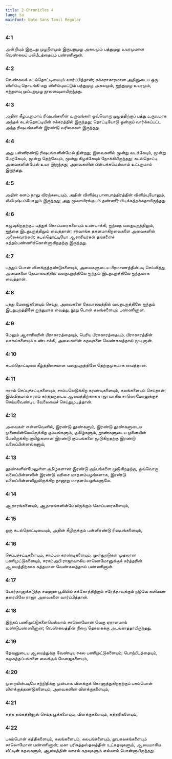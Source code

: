 ```yaml
---
title: 2-Chronicles 4
lang: ta
mainfont: Noto Sans Tamil Regular
---
```


###  4:1

அன்றியும் இருபது முழநீளமும் இருபதுமுழ அகலமும் பத்துமுழ உயரமுமான வெண்கலப் பலிபீடத்தையும் பண்ணினான்.

###  4:2

வெண்கலக் கடல்தொட்டியையும் வார்ப்பித்தான்; சக்கராகாரமான அதினுடைய ஒரு விளிம்பு தொடங்கி மறு விளிம்புமட்டும் பத்துமுழ அகலமும், ஐந்துமுழ உயரமும், சுற்றளவு முப்பதுமுழ நூலளவுமாயிருந்தது.

###  4:3

அதின் கீழ்ப்புறமாய் ரிஷபங்களின் உருவங்கள் ஒவ்வொரு முழத்திற்குப் பத்து உருவமாக அந்தக் கடல்தொட்டியின் சக்கரத்தில் இருந்தது; தொட்டியோடு ஒன்றாய் வார்க்கப்பட்ட அந்த ரிஷபங்களின் இரண்டு வரிசைகள் இருந்தது.

###  4:4

அது பன்னிரண்டு ரிஷபங்களின்மேல் நின்றது; இவைகளில் மூன்று வடக்கேயும், மூன்று மேற்கேயும், மூன்று தெற்கேயும், மூன்று கிழக்கேயும் நோக்கியிருந்தது; கடல்தொட்டி அவைகளின்மேல் உயர இருந்தது; அவைகளின் பின்பக்கமெல்லாம் உட்புறமாய் இருந்தது.

###  4:5

அதின் கனம் நாலு விரற்கடையும், அதின் விளிம்பு பானபாத்திரத்தின் விளிம்புபோலும், லீலிபுஷ்பம்போலும் இருந்தது; அது மூவாயிரங்குடம் தண்ணீர் பிடிக்கத்தக்கதாயிருந்தது.

###  4:6

கழுவுகிறதற்குப் பத்துக் கொப்பரைகளையும் உண்டாக்கி, ஐந்தை வலதுபுறத்திலும், ஐந்தை இடதுபுறத்திலும் வைத்தான்; சர்வாங்க தகனமாகிறவைகளை அவைகளில் அலைசுவார்கள்; கடல்தொட்டியோ ஆசாரியர்கள் தங்களைச் சுத்தம்பண்ணிக்கொள்ளுகிறதற்கு இருந்தது.

###  4:7

பத்துப் பொன் விளக்குத்தண்டுகளையும், அவைகளுடைய பிரமாணத்தின்படி செய்வித்து, அவைகளை தேவாலயத்தில் வலதுபுறத்திலே ஐந்தும் இடதுபுறத்திலே ஐந்துமாக வைத்தான்.

###  4:8

பத்து மேஜைகளையும் செய்து, அவைகளை தேவாலயத்தில் வலதுபுறத்திலே ஐந்தும் இடதுபுறத்திலே ஐந்துமாக வைத்து, நூறு பொன் கலங்களையும் பண்ணினான்.

###  4:9

மேலும் ஆசாரியரின் பிராகாரத்தையும், பெரிய பிராகாரத்தையும், பிராகாரத்தின் வாசல்களையும் உண்டாக்கி, அவைகளின் கதவுகளை வெண்கலத்தால் மூடினான்.

###  4:10

கடல்தொட்டியை கீழ்த்திசையான வலதுபுறத்திலே தெற்குமுகமாக வைத்தான்.

###  4:11

ஈராம் செப்புச்சட்டிகளையும், சாம்பலெடுக்கிற கரண்டிகளையும், கலங்களையும் செய்தான்; இவ்விதமாய் ஈராம் கர்த்தருடைய ஆலயத்திற்காக ராஜாவாகிய சாலொமோனுக்குச் செய்யவேண்டிய வேலையைச் செய்துமுடித்தான்.

###  4:12

அவைகள் என்னவெனில், இரண்டு தூண்களும், இரண்டு தூண்களுடைய முனையின்மேலிருக்கிற கும்பங்களும், குமிழ்களும், தூண்களுடைய முனையின் மேலிருக்கிற குமிழ்களான இரண்டு கும்பங்களை மூடுகிறதற்கு இரண்டு வலைப்பின்னல்களும்,

###  4:13

தூண்களின்மேலுள்ள குமிழ்களான இரண்டு கும்பங்களை மூடுகிறதற்கு, ஒவ்வொரு வலைப்பின்னலின் இரண்டு வரிசை மாதளம்பழங்களாக, இரண்டு வலைப்பின்னலிலுமிருக்கிற நானூறு மாதளம்பழங்களுமே.

###  4:14

ஆதாரங்களையும், ஆதாரங்களின்மேலிருக்கும் கொப்பரைகளையும்,

###  4:15

ஒரு கடல்தொட்டியையும், அதின் கீழிருக்கும் பன்னிரண்டு ரிஷபங்களையும்,

###  4:16

செப்புச்சட்டிகளையும், சாம்பல் கரண்டிகளையும், முள்துறடுகள் முதலான பணிமுட்டுகளையும், ஈராம்அபி ராஜாவாகிய சாலொமோனுக்குக் கர்த்தரின் ஆலயத்திற்காக சுத்தமான வெண்கலத்தால் பண்ணினான்.

###  4:17

யோர்தானுக்கடுத்த சமனான பூமியில் சுக்கோத்திற்கும் சரேத்தாவுக்கும் நடுவே களிமண் தரையிலே ராஜா அவைகளை வார்ப்பித்தான்.

###  4:18

இந்தப் பணிமுட்டுகளையெல்லாம் சாலொமோன் வெகு ஏராளமாய் உண்டுபண்ணினான்; வெண்கலத்தின் நிறை தொகைக்கு அடங்காததாயிருந்தது.

###  4:19

தேவனுடைய ஆலயத்துக்கு வேண்டிய சகல பணிமுட்டுகளையும்; பொற்பீடத்தையும், சமுகத்தப்பங்களை வைக்கும் மேஜைகளையும்,

###  4:20

முறையின்படியே சந்நிதிக்கு முன்பாக விளக்குக் கொளுத்துகிறதற்குப் பசும்பொன் விளக்குத்தண்டுகளையும், அவைகளின் விளக்குகளையும்,

###  4:21

சுத்த தங்கத்தினால் செய்த பூக்களையும், விளக்குகளையும், கத்தரிகளையும்,

###  4:22

பசும்பொன் கத்திகளையும், கலங்களையும், கலயங்களையும், தூபகலசங்களையும் சாலொமோன் பண்ணினான்; மகா பரிசுத்தஸ்தலத்தின் உட்கதவுகளும், ஆலயமாகிய வீட்டின் கதவுகளும், ஆலயத்தின் வாசல் கதவுகளும் எல்லாம் பொன்னாயிருந்தது.


